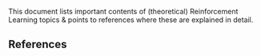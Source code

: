 This document lists important contents of (theoretical) Reinforcement Learning topics & points to references where these are explained in detail.

**References**
- 
